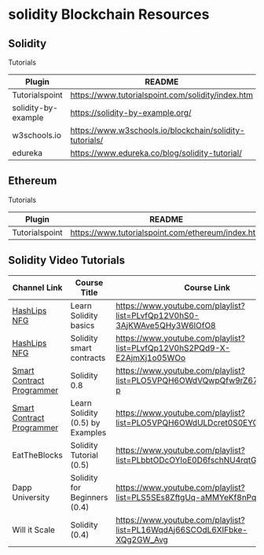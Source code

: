 # solidity Blockchain Resources

## Solidity

Tutorials

| Plugin | README |
| ------ | ------ |
| Tutorialspoint | <https://www.tutorialspoint.com/solidity/index.htm> |
| solidity-by-example | <https://solidity-by-example.org/> |
| w3schools.io | <https://www.w3schools.io/blockchain/solidity-tutorials/> |
| edureka | <https://www.edureka.co/blog/solidity-tutorial/> |


## Ethereum

Tutorials

| Plugin | README |
| ------ | ------ |
| Tutorialspoint | <https://www.tutorialspoint.com/ethereum/index.htm> |

## Solidity Video Tutorials

| Channel Link | Course Title | Course Link | Channel Link  |
| ------ | ------ | ------ | ------ |
| [HashLips NFG] | Learn Solidity basics |  <https://www.youtube.com/playlist?list=PLvfQp12V0hS0-3AjKWAve5QHy3W6lOfO8> | <https://www.youtube.com/c/HashLipsNFT> |
| [HashLips NFG] | Solidity smart contracts |  <https://www.youtube.com/playlist?list=PLvfQp12V0hS2PQd9-X-E2AjmXj1o05WOo> | <https://www.youtube.com/c/HashLipsNFT> |
| [Smart Contract Programmer] | Solidity 0.8 |  <https://www.youtube.com/playlist?list=PLO5VPQH6OWdVQwpQfw9rZ67O6Pjfo6q-p> | <https://www.youtube.com/channel/UCJWh7F3AFyQ_x01VKzr9eyA> |
| [Smart Contract Programmer] | Learn Solidity (0.5) by Examples |  <https://www.youtube.com/playlist?list=PLO5VPQH6OWdULDcret0S0EYQ7YcKzrigz> | <https://www.youtube.com/channel/UCJWh7F3AFyQ_x01VKzr9eyA> |
| EatTheBlocks | Solidity Tutorial (0.5) |  <https://www.youtube.com/playlist?list=PLbbtODcOYIoE0D6fschNU4rqtGFRpk3ea> | <https://www.youtube.com/c/EatTheBlocks> |
| Dapp University | Solidity for Beginners (0.4) |  <https://www.youtube.com/playlist?list=PLS5SEs8ZftgUq-aMMYeKf8nPqHrNqa3Iu> | <https://www.youtube.com/c/DappUniversity> |
| Will it Scale | Solidity (0.4) |  <https://www.youtube.com/playlist?list=PL16WqdAj66SCOdL6XIFbke-XQg2GW_Avg> | <https://www.youtube.com/channel/UCJWh7F3AFyQ_x01VKzr9eyA> |

[HashLips NFG]: <http://angularjs.org](https://www.youtube.com/c/HashLipsNFT>
[Smart Contract Programmer]: <http://angularjs.org](https://www.youtube.com/channel/UCJWh7F3AFyQ_x01VKzr9eyA>
[AngularJS1]: <http://angularjs.org>
[AngularJS2]: <http://angularjs.org>
[AngularJS3]: <http://angularjs.org>
